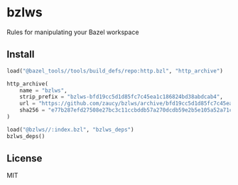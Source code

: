 # bzlws

Rules for manipulating your Bazel workspace

## Install

```python
load("@bazel_tools//tools/build_defs/repo:http.bzl", "http_archive")

http_archive(
    name = "bzlws",
    strip_prefix = "bzlws-bfd19cc5d1d85fc7c45ea1c186824bd38abdcab4",
    url = "https://github.com/zaucy/bzlws/archive/bfd19cc5d1d85fc7c45ea1c186824bd38abdcab4.zip",
    sha256 = "e77b287efd27508e27bc3c11ccbddb57a270dcdb59e2b5e105a52a71c24c510f",
)

load("@bzlws//:index.bzl", "bzlws_deps")
bzlws_deps()

```

## License

MIT
